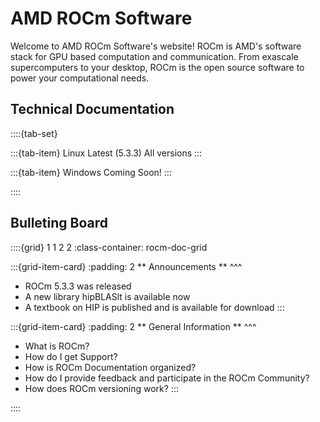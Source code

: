 # AMD ROCm Software

Welcome to AMD ROCm Software's website! ROCm is AMD's software stack for GPU based computation and communication. 
From exascale supercomputers to your desktop, ROCm is the open source software to power your computational needs.


## Technical Documentation
::::{tab-set}

:::{tab-item} Linux 
Latest (5.3.3)
All versions
:::

:::{tab-item} Windows
Coming Soon!
:::

::::

## Bulleting Board

::::{grid} 1 1 2 2
:class-container: rocm-doc-grid

:::{grid-item-card}
:padding: 2
** Announcements **
^^^
 * ROCm 5.3.3 was released
 * A new library hipBLASlt is available now
 * A textbook on HIP is published and is available for download
:::

:::{grid-item-card}
:padding: 2
** General Information **
^^^
 * What is ROCm? 
 * How do I get Support?
 * How is ROCm Documentation organized?
 * How do I provide feedback and participate in the ROCm Community?
 * How does ROCm versioning work? 
:::

::::

   
